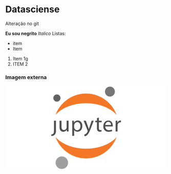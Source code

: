 # Datasciense
Alteração no git

**Eu sou negrito**
*Italico*
Listas:
* item
* Item

1. Item 1g
2. ITEM 2


### Imagem externa
![Logo Jupyter](/./share.png) 